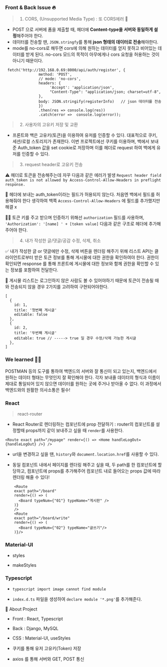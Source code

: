 ### Front & Back Issue 🔥
> 1. CORS, (Unsupported Media Type) : 또 CORS에러 🤬 

- POST 으로 서버에 폼을 제출할 때, 헤더에 **Content-type을 서버와 동일하게 설정**해주어야 한다.
- 데이터를 전송할 땐, `JSON.stringfy`를 통해 **json 형태의 데이터로 전송**해야한다. 
- mode를 no-cors로 해두면 cors에 의해 원하는 데이터를 얻지 못하고 비어있는 데이터를 받게 된다.
  no-cors 모드의 목적이 아무에게나 cors 요청을 허용하는 것이 아니기 때문이다.
```
 fetch('http://192.168.0.69:8000/api/auth/register', {
               method: 'POST',
               // mode: 'no-cors',
               headers: {
                    'Accept': 'application/json',
                    "Content-Type": "application/json; charset=utf-8",
               },
               body: JSON.stringify(registerInfo)	// json 데이터를 전송
               })
               .then(res => console.log(res))
               .catch(error =>  console.log(error));
```

> 2. 사용자의 고유키 저장 및 교환

- 프론트와 백은 고유키(토큰)을 이용하여 유저를 인증할 수 있다. 
대표적으로 쿠키, 세션/로컬 스토리지가 존재한다. 이번 프로젝트에선 쿠키를 이용하며, 백에서 보내준 Auth_token 값을 set cookie로 저장하며 이를 헤더로 request 하여 백에게 유저를 인증할 수 있다. 

> 3. request header로 고유키 전송

⚠ 헤더로 토큰을 전송해주는데 자꾸 다음과 같은 에러가 발생
`Request header field auth_token is not allowed by Access-Control-Allow-Headers in preflight response.`

💭 헤더에 보내는 auth_token이라는 필드가 허용되지 않는다. 처음엔 백에서 필드를 허용해줘야 한다 생각하여 백쪽 `Access-Control-Allow-Headers` 에 필드를 추가했지만 해결 x

🤦‍♀️ 토큰 키를 주고 받으며 인증하기 위해선 `authorization` 필드를 사용하며, 
`'Authorization': '[name] ' + [token value]` 다음과 같은 구조로 헤더에 추가해주어야 한다. 

> 4. 내가 작성한 글/댓글/공감 수정, 삭제, 취소

✅ 내가 작성한 글 or 댓글에만 수정, 삭제 버튼을 렌더링 해주기 위해 리스트 API는 클라이언트로부터 받은 토큰 정보를 통해 게시물에 대한 권한을 확인하여야 한다. 권한이 확인되면 response 를 통해 프론트에 게시물에 대한 정보와 함께 권한을 확인할 수 있는 정보를 포함하여 전달한다. 

📌 게시물 리스트는 로그인하지 않은 사람도 볼 수 있어야하기 때문에 토큰이 전송될 때와 전송되지 않을 경우 2가지를 고려하여 구현되어야한다. 

```
[
  {
    id: 1,
    title: '첫번째 게시글'
    editable: false
  },
  {
    id: 2,
    title: '두번째 게시글'
    editable: true // -----> true 일 경우 수정/삭제 가능한 게시글
  },
]
```




### We learned 🤷‍♀️
POSTMAN 등의 도구를 통하여 백엔드의 서버와 잘 통신이 되고 있는지, 백엔드에서 원하는 데이터 형태는 무엇인지 잘 확인해야 한다.
각자 보내줄 데이터의 형식과 이름이 제대로 통일되어 있지 않으면 데이터를 원하는 곳에 주거나 받아올 수 없다. 이 과정에서 백엔드와의 원활한 의사소통은 필수!

### React 
> react-router
- React Router로 렌더링하는 컴포넌트에 prop 전달하기 : router의 컴포넌트를 설정할때 props까지 같이 보내주고 싶을 때 `render`를 사용한다.
```
<Route exact path="/mypage" render={() => <Home handleLogOut={handleLogOut} />} />
```

* url을 변경하고 싶을 땐, `history`와 `document.location.href`를 사용할 수 있다.

* 동일 컴포넌트 내에서 페이지를 렌더링 해주고 싶을 때, 두 path를 한 컴포넌트에 할당하고, 컴포넌트에 props를 추가해주어 컴포넌트 내로 들어오는 props 값에 따라 렌더링 해줄 수 있다!
```
    <Route 
    exact path="/board" 
    render={() => (
      <Board typeNum={"01"} typeName="게시판" />
    )}
    />
    <Route 
    exact path="/board/write" 
    render={() => (
      <Board typeNum={"02"} typeName="글쓰기"/>
    )}/>
```
### Material-UI
* styles
- makeStyles

### Typescript 
* `typescript import image cannot find module`
- `index.d.ts` 파일을 생성하여 `declare module '*.png'`를 추가해준다.

🚀 About Project

- Front : React, Typescript
- Back : Django, MySQL
- CSS : Material-UI, useStyles

- 쿠키를 통해 유저 고유키(Token) 저장
- axios 를 통해 서버와 GET, POST 통신